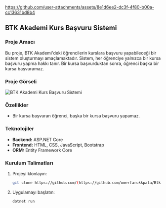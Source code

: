 
https://github.com/user-attachments/assets/8e1d6ee2-dc3f-4f80-b00a-cc13631bd8b4

## BTK Akademi Kurs Başvuru Sistemi

### Proje Amacı
Bu proje, BTK Akademi'deki öğrencilerin kurslara başvuru yapabileceği bir sistem oluşturmayı amaçlamaktadır. Sistem, her öğrenciye yalnızca bir kursa başvuru yapma hakkı tanır. Bir kursa başvurduktan sonra, öğrenci başka bir kursa başvuramaz.

### Proje Görseli
![BTK Akademi Kurs Başvuru Sistemi](https://github.com/user-attachments/assets/8e1d6ee2-dc3f-4f80-b00a-cc13631bd8b4)

### Özellikler
- Bir kursa başvuran öğrenci, başka bir kursa başvuru yapamaz.

### Teknolojiler
- **Backend:** ASP.NET Core
- **Frontend:** HTML, CSS, JavaScript, Bootstrap
- **ORM:** Entity Framework Core

### Kurulum Talimatları
1. Projeyi klonlayın:
   ```bash
   git clone https://github.com/(https://github.com/omerfarukkpala/BtkAkademiRegisterForm/)
   ```
2. Uygulamayı başlatın:
   ```bash
   dotnet run
   ```
